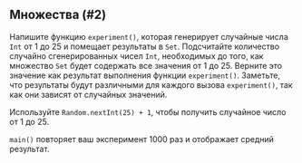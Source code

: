 ## Множества (#2)

Напишите функцию `experiment()`, которая генерирует случайные числа `Int` от 1 до 25 и помещает результаты в `Set`. Подсчитайте количество случайно сгенерированных чисел `Int`, необходимых до того, как множество `Set` будет содержать все значения от 1 до 25. Верните это значение как результат выполнения функции `experiment()`. Заметьте, что результаты будут различными для каждого вызова `experiment()`, так как они зависят от случайных значений.

Используйте `Random.nextInt(25) + 1`, чтобы получить случайное число от 1 до 25.

`main()` повторяет ваш эксперимент 1000 раз и отображает средний результат.